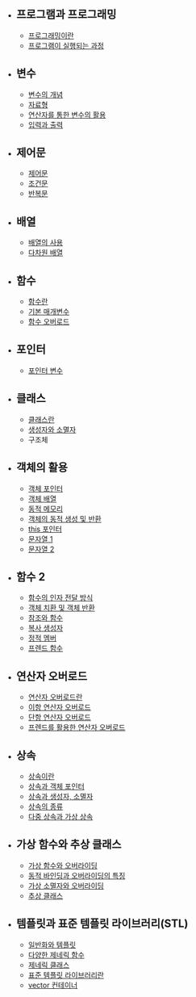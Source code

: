 

+ ## 프로그램과 프로그래밍
  + [프로그래밍이란](https://github.com/Hongyoosung/Cpp-Basic/blob/master/Program/programming/programming.md)
  + [프로그램이 실행되는 과정](https://github.com/Hongyoosung/Cpp-Basic/blob/master/Program/programming/programcreate.md)



+ ## 변수
  + [변수의 개념](https://github.com/Hongyoosung/Cpp-Basic/blob/master/Value/Valuable.md)
  + [자료형](https://github.com/Hongyoosung/Cpp-Basic/blob/master/Value/Data%20types.md)
  + [연산자를 통한 변수의 활용](https://github.com/Hongyoosung/Cpp-Basic/blob/master/Value/Operator.md)
  + [입력과 출력](https://github.com/Hongyoosung/Cpp-Basic/blob/master/Value/Inputs%20and%20outputs.md)
  
  
+ ## 제어문
  + [제어문](https://github.com/Hongyoosung/Cpp-Basic/blob/master/Control/Control%20Statement.md)
  + [조건문](https://github.com/Hongyoosung/Cpp-Basic/blob/master/Control/Conditional%20statement.md)
  + [반복문](https://github.com/Hongyoosung/Cpp-Basic/blob/master/Control/Iteration.md)

+ ## 배열
  + [배열의 사용](https://github.com/Hongyoosung/Cpp-Basic/blob/master/Array/useArray.md)
  + [다차원 배열](https://github.com/Hongyoosung/Cpp-Basic/blob/master/Array/useArray2.md)
  
+ ## 함수
  + [함수란](https://github.com/Hongyoosung/Cpp-Basic/blob/master/function/func.md)
  + [기본 매개변수](https://github.com/Hongyoosung/Cpp-Basic/blob/master/function/func2.md)
  + [함수 오버로드](https://github.com/Hongyoosung/Cpp-Basic/blob/master/function/func3.md)

+ ## 포인터
  + [포인터 변수](https://github.com/Hongyoosung/Cpp-Basic/tree/master/Pointer)
  
  
+ ## 클래스
  + [클래스란](https://github.com/Hongyoosung/Cpp-Basic/blob/master/Class/WhatClass.md)
  + [생성자와 소멸자](https://github.com/Hongyoosung/Cpp-Basic/blob/master/Class/Constructor-Destructor.md)
  + 구조체
  
+ ## 객체의 활용
  + [객체 포인터](https://github.com/Hongyoosung/Cpp-Basic/blob/master/ObjectPointer/WhatObjectPointer.md)
  + [객체 배열](https://github.com/Hongyoosung/Cpp-Basic/blob/master/ObjectPointer/ObjectArray.md)
  + [동적 메모리](https://github.com/Hongyoosung/Cpp-Basic/blob/master/ObjectPointer/Dynamic%20Memory.md)
  + [객체의 동적 생성 및 반환](https://github.com/Hongyoosung/Cpp-Basic/blob/master/ObjectPointer/Object%20And%20Dynamic%20Memory.md)
  + [this 포인터](https://github.com/Hongyoosung/Cpp-Basic/blob/master/ObjectPointer/thisPointer.md)
  + [문자열 1](https://github.com/Hongyoosung/Cpp-Basic/blob/master/ObjectPointer/String.md)
  + [문자열 2](https://github.com/Hongyoosung/Cpp-Basic/blob/master/ObjectPointer/String2.md)
  
+ ## 함수 2
  + [함수의 인자 전달 방식](https://github.com/Hongyoosung/Cpp-Basic/blob/master/Function2/Argument%20Passing.md)
  + [객체 치환 및 객체 반환](https://github.com/Hongyoosung/Cpp-Basic/blob/master/Function2/Object%20Substitution.md)
  + [참조와 함수](https://github.com/Hongyoosung/Cpp-Basic/blob/master/Function2/Reference%20And%20Fuction.md)
  + [복사 생성자](https://github.com/Hongyoosung/Cpp-Basic/blob/master/Function2/Copy%20Constructor.md)
  + [정적 멤버](https://github.com/Hongyoosung/Cpp-Basic/blob/master/Function2/Static%20Member.md)
  + [프렌드 함수](https://github.com/Hongyoosung/Cpp-Basic/blob/master/Function2/Friends%20Function.md)
  
+ ## 연산자 오버로드
  + [연산자 오버로드란](https://github.com/Hongyoosung/Cpp-Basic/blob/master/OperatorOverload/What%20is%20OO.md)
  + [이항 연산자 오버로드](https://github.com/Hongyoosung/Cpp-Basic/blob/master/OperatorOverload/Binary%20OO.md)
  + [단항 연산자 오버로드](https://github.com/Hongyoosung/Cpp-Basic/blob/master/OperatorOverload/Unary%20Operator.md)
  + [프렌드를 활용한 연산자 오버로드](https://github.com/Hongyoosung/Cpp-Basic/blob/master/OperatorOverload/Friends%20OO.md)
  
+ ## 상속
  + [상속이란](https://github.com/Hongyoosung/Cpp-Basic/blob/master/Inheritance/What%20Inheritance.md)
  + [상속과 객체 포인터](https://github.com/Hongyoosung/Cpp-Basic/blob/master/Inheritance/Inheritance%20And%20Objectpointer.md)
  + [상속과 생성자, 소멸자](https://github.com/Hongyoosung/Cpp-Basic/blob/master/Inheritance/Protected.md)
  + [상속의 종류](https://github.com/Hongyoosung/Cpp-Learning/blob/master/Inheritance/Types%20of%20inheritance.md)
  + [다중 상속과 가상 상속](https://github.com/Hongyoosung/Cpp-Learning/blob/master/Inheritance/Multiple%20Inheritance.md)
  
  
+ ## 가상 함수와 추상 클래스
  + [가상 함수와 오버라이딩](https://github.com/Hongyoosung/Cpp-Learning/blob/master/Virtual%20Functions/Virtual%20Functions%20And%20Overriding.md)
  + [동적 바인딩과 오버라이딩의 특징](https://github.com/Hongyoosung/Cpp-Learning/blob/master/Virtual%20Functions/Dynamic%20Binding.md)
  + [가상 소멸자와 오버라이딩](https://github.com/Hongyoosung/Cpp-Learning/blob/master/Virtual%20Functions/Virtual%20functions%20and%20overriding2.md)
  + [추상 클래스](https://github.com/Hongyoosung/Cpp-Learning/blob/master/Virtual%20Functions/Abstract%20Class.md)
  
+ ## 템플릿과 표준 템플릿 라이브러리(STL)
  + [일반화와 템플릿](https://github.com/Hongyoosung/Cpp-Learning/blob/master/Templete/Generalization%20Template.md)
  + [다양한 제네릭 함수](https://github.com/Hongyoosung/Cpp-Learning/blob/master/Templete/Various%20Generic%20Functions.md)
  + [제네릭 클래스](https://github.com/Hongyoosung/Cpp-Learning/blob/master/Templete/Generic%20Class.md)
  + [표준 템플릿 라이브러리란](https://github.com/Hongyoosung/Cpp-Learning/blob/master/Templete/STL.md)
  + [vector 컨테이너](https://github.com/Hongyoosung/Cpp-Learning/blob/master/Templete/Vector.md)
  

